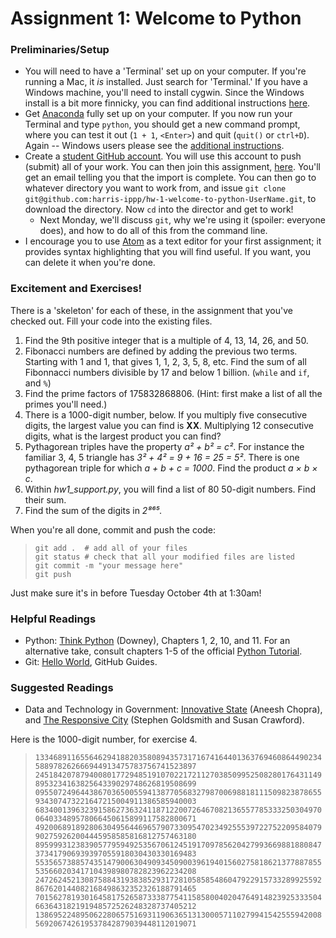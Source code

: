 # Assignment 1: Welcome to Python 

### Preliminaries/Setup
* You will need to have a 'Terminal' set up on your computer.  If you're running a Mac, it _is_ installed.  Just search for 'Terminal.'  If you have a Windows machine, you'll need to install cygwin.  Since the Windows install is a bit more finnicky, you can find additional instructions [here](windows_install_instructions.md). 
* Get [Anaconda](https://www.continuum.io/downloads) fully set up on your computer.  If you now run your Terminal and type `python`, you should get a new command prompt, where you can test it out (`1 + 1`, `<Enter>`) and quit (`quit()` or `ctrl+D`).  Again -- Windows users please see the [additional instructions](windows_install_instructions.md).
* Create a [student GitHub account](https://education.github.com/pack).  You will use this account to push (submit) all of your work.  You can then join this assignment, [here](https://classroom.github.com/classrooms/20690068-introduction-to-public-policy-30550-uc-harris).  You'll get an email telling you that the import is complete.  You can then go to whatever directory you want to work from, and issue ```git clone git@github.com:harris-ippp/hw-1-welcome-to-python-UserName.git```, to download the directory.  Now `cd` into the director and get to work!
   * Next Monday, we'll discuss `git`, why we're using it (spoiler: everyone does), and how to do all of this from the command line.
* I encourage you to use [Atom](atom.io) as a text editor for your first assignment; it provides syntax highlighting that you will find useful.  If you want, you can delete it when you're done.

### Excitement and Exercises!
There is a 'skeleton' for each of these, in the assignment that you've checked out.  Fill your code into the existing files.

1. Find the 9th positive integer that is a multiple of 4, 13, 14, 26, and 50.
2. Fibonacci numbers are defined by adding the previous two terms.  Starting with 1 and 1, that gives 1, 1, 2, 3, 5, 8, etc.  Find the sum of all Fibonnacci numbers divisible by 17 and below 1 billion.  (`while` and `if`, and `%`)
3. Find the prime factors of 175832868806.  (Hint: first make a list of all the primes you'll need.)
4. There is a 1000-digit number, below.  If you multiply five consecutive digits, the largest value you can find is **XX**.  Multiplying 12 consecutive digits, what is the largest product you can find?
5. Pythagorean triples have the property _a² + b² = c²_.  For instance the familiar 3, 4, 5 triangle has _3² + 4² = 9 + 16 = 25 = 5²_.  There is one pythagorean triple for which _a + b + c = 1000_.  Find the product _a × b × c_.
6. Within _hw1_support.py_, you will find a list of 80 50-digit numbers.  Find their sum.
7. Find the sum of the digits in _2⁸⁶⁵_.

When you're all done, commit and push the code:
> `git add .  # add all of your files`</br>
> `git status # check that all your modified files are listed`</br>
> `git commit -m "your message here"`</br>
> `git push`</br>

Just make sure it's in before Tuesday October 4th at 1:30am!

### Helpful Readings
* Python: [Think Python](http://proquestcombo.safaribooksonline.com.proxy.uchicago.edu/book/programming/python/9781449332006) (Downey), Chapters 1, 2, 10, and 11.  For an alternative take, consult chapters 1-5 of the official [Python Tutorial](https://docs.python.org/3/tutorial/index.html).
* Git: [Hello World](https://guides.github.com/activities/hello-world/), GitHub Guides.

### Suggested Readings
* Data and Technology in Government: [Innovative State](https://smile.amazon.com/Innovative-State-Aneesh-Chopra/dp/0802121349/) (Aneesh Chopra), and [The Responsive City](https://smile.amazon.com/Responsive-City-Communities-Data-Smart-Governance-ebook/dp/B00MQTIA3M/) (Stephen Goldsmith and Susan Crawford).



Here is the 1000-digit number, for exercise 4.
> `1334689116556462941882035808943573171674164401363769460864490234588978262666944913475783756741523897`
> `2451842078794008017729485191070221721127038509952508280176431149895323416382564339029748626819508699`
> `0955072496443867036500559413877056832798700698818111509823878655934307473221647215004911386585940003`
> `6834001396323915862736324118712200726467082136557785333250304970064033489578066450615899117582800671`
> `4920068918928063049564469657907330954702349255539722752209584079902759262004445958585816812757463180`
> `8959993123839057795949253567061245191709785620427993669881880847373417906939397055918030430330169483`
> `5535657388574351479006304909345090039619401560275818621377887855535660203417104398980782823962234208`
> `2472624521308758843193838529317281058585486047922915733289925592867620144082168498632352326188791465`
> `7015627819301645817526587333877541158580040204764914823925333504663643182191948572526248328737405212`
> `1386952248950622806575169311906365131300057110279941542555942008569206742619537842879039448112019071`
